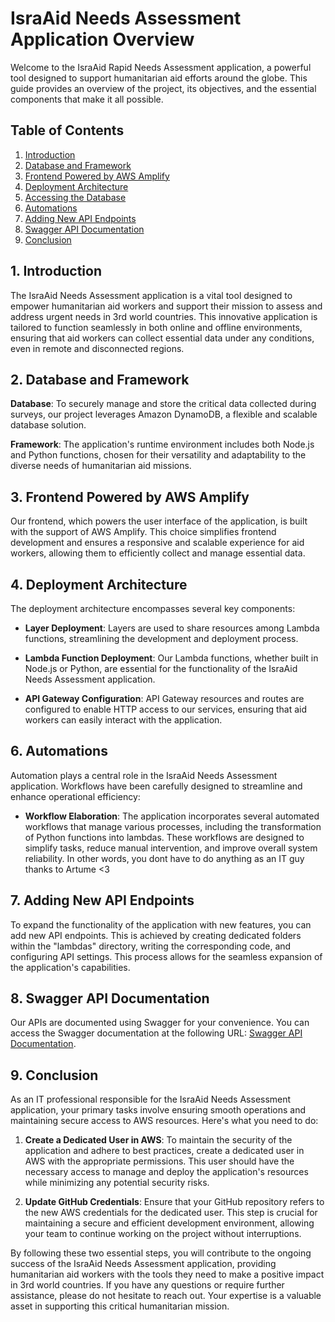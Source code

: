 # IsraAid Needs Assessment Application Overview

Welcome to the IsraAid Rapid Needs Assessment application, a powerful tool designed to support humanitarian aid efforts around the globe. This guide provides an overview of the project, its objectives, and the essential components that make it all possible.

## Table of Contents

1. [Introduction](#introduction)
2. [Database and Framework](#database-and-framework)
3. [Frontend Powered by AWS Amplify](#frontend-powered-by-aws-amplify)
4. [Deployment Architecture](#deployment-architecture)
5. [Accessing the Database](#accessing-the-database)
6. [Automations](#automations)
7. [Adding New API Endpoints](#adding-new-api-endpoints)
8. [Swagger API Documentation](#swagger-api-documentation)
9. [Conclusion](#conclusion)

## 1. Introduction

The IsraAid Needs Assessment application is a vital tool designed to empower humanitarian aid workers and support their mission to assess and address urgent needs in 3rd world countries. This innovative application is tailored to function seamlessly in both online and offline environments, ensuring that aid workers can collect essential data under any conditions, even in remote and disconnected regions.

## 2. Database and Framework

**Database**: To securely manage and store the critical data collected during surveys, our project leverages Amazon DynamoDB, a flexible and scalable database solution.

**Framework**: The application's runtime environment includes both Node.js and Python functions, chosen for their versatility and adaptability to the diverse needs of humanitarian aid missions.

## 3. Frontend Powered by AWS Amplify

Our frontend, which powers the user interface of the application, is built with the support of AWS Amplify. This choice simplifies frontend development and ensures a responsive and scalable experience for aid workers, allowing them to efficiently collect and manage essential data.

## 4. Deployment Architecture

The deployment architecture encompasses several key components:

- **Layer Deployment**: Layers are used to share resources among Lambda functions, streamlining the development and deployment process.

- **Lambda Function Deployment**: Our Lambda functions, whether built in Node.js or Python, are essential for the functionality of the IsraAid Needs Assessment application.

- **API Gateway Configuration**: API Gateway resources and routes are configured to enable HTTP access to our services, ensuring that aid workers can easily interact with the application.

## 6. Automations

Automation plays a central role in the IsraAid Needs Assessment application. Workflows have been carefully designed to streamline and enhance operational efficiency:

- **Workflow Elaboration**: The application incorporates several automated workflows that manage various processes, including the transformation of Python functions into lambdas. These workflows are designed to simplify tasks, reduce manual intervention, and improve overall system reliability. In other words, you dont have to do anything as an IT guy thanks to Artume <3

## 7. Adding New API Endpoints

To expand the functionality of the application with new features, you can add new API endpoints. This is achieved by creating dedicated folders within the "lambdas" directory, writing the corresponding code, and configuring API settings. This process allows for the seamless expansion of the application's capabilities.

## 8. Swagger API Documentation

Our APIs are documented using Swagger for your convenience. You can access the Swagger documentation at the following URL: [Swagger API Documentation](https://dom6b8ltd7.execute-api.eu-north-1.amazonaws.com/IsraAid/api-docs/).

## 9. Conclusion

As an IT professional responsible for the IsraAid Needs Assessment application, your primary tasks involve ensuring smooth operations and maintaining secure access to AWS resources. Here's what you need to do:

1. **Create a Dedicated User in AWS**: To maintain the security of the application and adhere to best practices, create a dedicated user in AWS with the appropriate permissions. This user should have the necessary access to manage and deploy the application's resources while minimizing any potential security risks.

2. **Update GitHub Credentials**: Ensure that your GitHub repository refers to the new AWS credentials for the dedicated user. This step is crucial for maintaining a secure and efficient development environment, allowing your team to continue working on the project without interruptions.

By following these two essential steps, you will contribute to the ongoing success of the IsraAid Needs Assessment application, providing humanitarian aid workers with the tools they need to make a positive impact in 3rd world countries. If you have any questions or require further assistance, please do not hesitate to reach out. Your expertise is a valuable asset in supporting this critical humanitarian mission.






